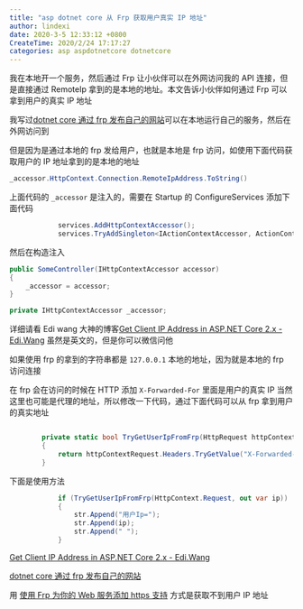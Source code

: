 ```yaml
---
title: "asp dotnet core 从 Frp 获取用户真实 IP 地址"
author: lindexi
date: 2020-3-5 12:33:12 +0800
CreateTime: 2020/2/24 17:17:27
categories: asp aspdotnetcore dotnetcore
---
```


我在本地开一个服务，然后通过 Frp 让小伙伴可以在外网访问我的 API 连接，但是直接通过 RemoteIp 拿到的是本地的地址。本文告诉小伙伴如何通过 Frp 可以拿到用户的真实 IP 地址

<!--more-->


<!-- CreateTime:2020/2/24 17:17:27 -->

<!-- 标签：asp,aspdotnetcore,dotnetcore -->

我写过[dotnet core 通过 frp 发布自己的网站](https://blog.lindexi.com/post/dotnet-core-%E9%80%9A%E8%BF%87-frp-%E5%8F%91%E5%B8%83%E8%87%AA%E5%B7%B1%E7%9A%84%E7%BD%91%E7%AB%99.html)可以在本地运行自己的服务，然后在外网访问到

但是因为是通过本地的 frp 发给用户，也就是本地是 frp 访问，如使用下面代码获取用户的 IP 地址拿到的是本地的地址

```csharp
_accessor.HttpContext.Connection.RemoteIpAddress.ToString()
```

上面代码的 `_accessor` 是注入的，需要在 Startup 的 ConfigureServices 添加下面代码

```csharp
            services.AddHttpContextAccessor();
            services.TryAddSingleton<IActionContextAccessor, ActionContextAccessor>();
```

然后在构造注入

```csharp
public SomeController(IHttpContextAccessor accessor)
{
    _accessor = accessor;
}

private IHttpContextAccessor _accessor;
```

详细请看 Edi wang 大神的博客[Get Client IP Address in ASP.NET Core 2.x - Edi.Wang](https://edi.wang/post/2017/10/16/get-client-ip-aspnet-20 ) 虽然是英文的，但是你可以微信问他

如果使用 frp 的拿到的字符串都是 `127.0.0.1` 本地的地址，因为就是本地的 frp 访问连接

在 frp 会在访问的时候在 HTTP 添加 `X-Forwarded-For` 里面是用户的真实 IP 当然这里也可能是代理的地址，所以修改一下代码，通过下面代码可以从 frp 拿到用户的真实地址

```csharp

        private static bool TryGetUserIpFromFrp(HttpRequest httpContextRequest, out StringValues ip)
        {
            return httpContextRequest.Headers.TryGetValue("X-Forwarded-For", out ip);
        }
```

下面是使用方法

```csharp
            if (TryGetUserIpFromFrp(HttpContext.Request, out var ip))
            {
                str.Append("用户Ip=");
                str.Append(ip);
                str.Append(" ");
            }
```

[Get Client IP Address in ASP.NET Core 2.x - Edi.Wang](https://edi.wang/post/2017/10/16/get-client-ip-aspnet-20 )

[dotnet core 通过 frp 发布自己的网站](https://blog.lindexi.com/post/dotnet-core-%E9%80%9A%E8%BF%87-frp-%E5%8F%91%E5%B8%83%E8%87%AA%E5%B7%B1%E7%9A%84%E7%BD%91%E7%AB%99.html)

用 [使用 Frp 为你的 Web 服务添加 https 支持](https://blog.walterlv.com/post/add-https-support-for-web-service-using-frp.html#%E4%B8%8B%E8%BD%BD-frp) 方式是获取不到用户 IP 地址


